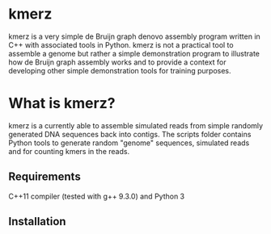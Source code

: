 # kmerz
kmerz is a very simple de Bruijn graph denovo assembly program written in C++ with associated tools in Python. kmerz is not a practical tool to assemble a genome but rather a simple demonstration program to illustrate how de Bruijn graph assembly works and to provide a context for developing other simple demonstration tools for training purposes.

# What is kmerz?
kmerz is a currently able to assemble simulated reads from simple randomly generated DNA sequences back into contigs. The scripts folder contains Python tools to generate random "genome" sequences, simulated reads and for counting kmers in the reads.

## Requirements

C++11 compiler (tested with g++ 9.3.0) and Python 3

## Installation
